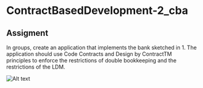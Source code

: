 # ContractBasedDevelopment-2_cba

## Assigment
In groups, create an application that implements the bank sketched in 1. The
application should use Code Contracts and Design by ContractTM principles
to enforce the restrictions of double bookkeeping and the restrictions of the
LDM.

![Alt text](ContractBasedDevelopment-2_cba/pic/to/Screenshot_1.png?raw=true "Title")

